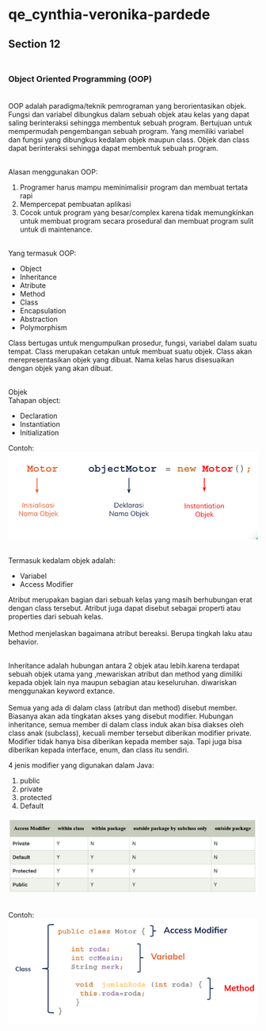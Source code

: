 # qe_cynthia-veronika-pardede
## **Section 12** <br><br>

### **Object Oriented Programming (OOP)**<br><br>
OOP adalah paradigma/teknik pemrograman yang berorientasikan objek. Fungsi dan variabel dibungkus dalam sebuah objek atau kelas yang dapat saling berinteraksi sehingga membentuk sebuah program. Bertujuan untuk mempermudah pengembangan sebuah program. Yang memiliki variabel dan fungsi yang dibungkus kedalam objek maupun class. Objek dan class dapat berinteraksi sehingga dapat membentuk sebuah program. <br><br>

Alasan menggunakan OOP:<br>
1. Programer harus mampu meminimalisir program dan  membuat tertata rapi
2. Mempercepat pembuatan aplikasi
3. Cocok untuk program yang besar/complex karena tidak memungkinkan untuk membuat program secara prosedural dan membuat program sulit untuk di maintenance.<br><br>

Yang termasuk OOP:
- Object
- Inheritance
- Atribute
- Method
- Class
- Encapsulation
- Abstraction
- Polymorphism


Class bertugas untuk mengumpulkan prosedur, fungsi, variabel dalam suatu tempat. Class merupakan cetakan untuk membuat suatu objek. Class akan merepresentasikan objek yang dibuat. Nama kelas harus disesuaikan dengan objek yang akan dibuat.<br><br>

Objek<br>
Tahapan object:
- Declaration
- Instantiation
- Initialization

Contoh:
![Soal](/12_Object%20Oriented%20Programming/screenshots/1.png)<br><br>

Termasuk kedalam objek adalah:
- Variabel
- Access Modifier

Atribut merupakan bagian dari sebuah kelas yang masih berhubungan erat dengan class tersebut. Atribut juga dapat disebut sebagai properti atau properties dari sebuah kelas. <br><br>
Method menjelaskan bagaimana atribut bereaksi. Berupa tingkah laku atau behavior.<br><br>

Inheritance adalah hubungan antara 2 objek atau lebih.karena terdapat sebuah objek utama yang ,mewariskan atribut dan method yang dimiliki kepada objek lain nya maupun sebagian atau keseluruhan. diwariskan menggunakan keyword extance.<br><br>
Semua yang ada di dalam class (atribut dan method) disebut member. Biasanya akan ada tingkatan akses yang disebut modifier. Hubungan inheritance, semua member di dalam class induk akan bisa diakses oleh class anak (subclass), kecuali member tersebut diberikan modifier private. Modifier tidak hanya bisa diberikan kepada member saja. Tapi juga bisa diberikan kepada interface, enum, dan class itu sendiri.<br>

4 jenis modifier yang digunakan dalam Java: <br>
1. public
2. private 
3. protected
4. Default

![Soal](/12_Object%20Oriented%20Programming/screenshots/summary.png)<br><br>

Contoh:
![Soal](/12_Object%20Oriented%20Programming/screenshots/2.png)<br><br>